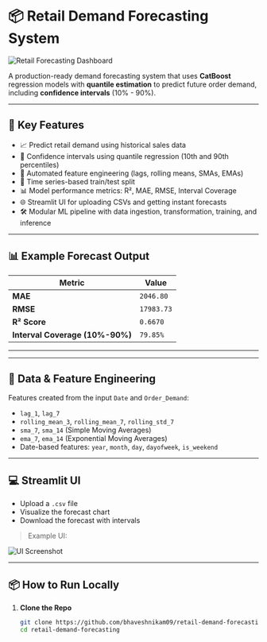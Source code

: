 # 📦 Retail Demand Forecasting System

![Retail Forecasting Dashboard](https://raw.githubusercontent.com/yourusername/yourrepo/main/assets/forecasting_dashboard.png)

A production-ready demand forecasting system that uses **CatBoost** regression models with **quantile estimation** to predict future order demand, including **confidence intervals** (10% - 90%).

---

## 🚀 Key Features

- 📈 Predict retail demand using historical sales data
- 🎯 Confidence intervals using quantile regression (10th and 90th percentiles)
- 🧠 Automated feature engineering (lags, rolling means, SMAs, EMAs)
- 🧪 Time series-based train/test split
- 📊 Model performance metrics: R², MAE, RMSE, Interval Coverage
- 🌐 Streamlit UI for uploading CSVs and getting instant forecasts
- 🛠 Modular ML pipeline with data ingestion, transformation, training, and inference

---

## 📊 Example Forecast Output

| Metric | Value |
|--------|--------|
| **MAE** | `2046.80` |
| **RMSE** | `17983.73` |
| **R² Score** | `0.6670` |
| **Interval Coverage (10%-90%)** | `79.85%` |

---

---

## 🧪 Data & Feature Engineering

Features created from the input `Date` and `Order_Demand`:

- `lag_1`, `lag_7`
- `rolling_mean_3`, `rolling_mean_7`, `rolling_std_7`
- `sma_7`, `sma_14` (Simple Moving Averages)
- `ema_7`, `ema_14` (Exponential Moving Averages)
- Date-based features: `year`, `month`, `day`, `dayofweek`, `is_weekend`

---

## 💻 Streamlit UI

- Upload a `.csv` file
- Visualize the forecast chart
- Download the forecast with intervals

> Example UI:

![UI Screenshot](https://raw.githubusercontent.com/yourusername/yourrepo/main/assets/ui_preview.png)

---

## 📦 How to Run Locally

1. **Clone the Repo**
   ```bash
   git clone https://github.com/bhaveshnikam09/retail-demand-forecasting.git
   cd retail-demand-forecasting


